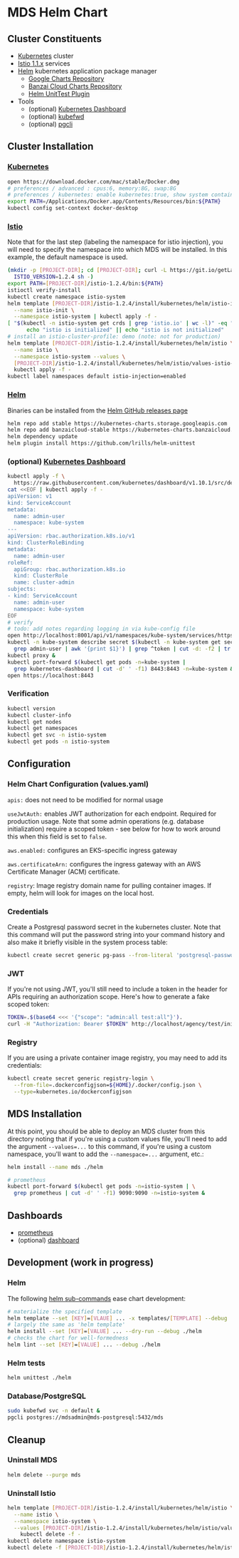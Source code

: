 # MDS Helm Chart

## Cluster Constituents

* [Kubernetes](https://kubernetes.io) cluster
* [Istio 1.1.x](https://istio.io) services
* [Helm](https://helm.sh) kubernetes application package manager
  * [Google Charts Repository](https://kubernetes-charts.storage.googleapis.com/)
  * [Banzai Cloud Charts Repository](https://kubernetes-charts.banzaicloud.com/)
  * [Helm UnitTest Plugin](https://github.com/lrills/helm-unittest)
* Tools
  * (optional) [Kubernetes Dashboard](https://github.com/kubernetes/dashboard)
  * (optional) [kubefwd](https://github.com/txn2/kubefwd)
  * (optional) [pgcli](https://www.pgcli.com)

## Cluster Installation


### [Kubernetes](https://kubernetes.io)

```bash
open https://download.docker.com/mac/stable/Docker.dmg
# preferences / advanced : cpus:6, memory:8G, swap:8G
# preferences / kubernetes: enable kubernetes:true, show system containers:true
export PATH=/Applications/Docker.app/Contents/Resources/bin:${PATH}
kubectl config set-context docker-desktop
```

### [Istio](https://istio.io)

Note that for the last step (labeling the namespace for istio injection), you will need to specify the namespace into which MDS will be installed.  In this example, the default namespace is used.

```bash
(mkdir -p [PROJECT-DIR]; cd [PROJECT-DIR]; curl -L https://git.io/getLatestIstio | \
  ISTIO_VERSION=1.2.4 sh -)
export PATH=[PROJECT-DIR]/istio-1.2.4/bin:${PATH}
istioctl verify-install
kubectl create namespace istio-system
helm template [PROJECT-DIR]/istio-1.2.4/install/kubernetes/helm/istio-init \
  --name istio-init \
  --namespace istio-system | kubectl apply -f -
[ "$(kubectl -n istio-system get crds | grep 'istio.io' | wc -l)" -eq "23" ] && \
      echo "istio is initialized" || echo "istio is not initialized"
# install an istio-cluster-profile: demo (note: not for production)
helm template [PROJECT-DIR]/istio-1.2.4/install/kubernetes/helm/istio \
  --name istio \
  --namespace istio-system --values \
  [PROJECT-DIR]/istio-1.2.4/install/kubernetes/helm/istio/values-istio-demo.yaml | \
  kubectl apply -f -
kubectl label namespaces default istio-injection=enabled
```

### [Helm](https://helm.sh)

Binaries can be installed from the [Helm GitHub releases page](https://github.com/helm/helm/releases)

```bash
helm repo add stable https://kubernetes-charts.storage.googleapis.com
helm repo add banzaicloud-stable https://kubernetes-charts.banzaicloud.com
helm dependency update
helm plugin install https://github.com/lrills/helm-unittest
```

### (optional) [Kubernetes Dashboard](https://github.com/kubernetes/dashboard)

```bash
kubectl apply -f \
  https://raw.githubusercontent.com/kubernetes/dashboard/v1.10.1/src/deploy/recommended/kubernetes-dashboard.yaml
cat <<EOF | kubectl apply -f -
apiVersion: v1
kind: ServiceAccount
metadata:
  name: admin-user
  namespace: kube-system
---
apiVersion: rbac.authorization.k8s.io/v1
kind: ClusterRoleBinding
metadata:
  name: admin-user
roleRef:
  apiGroup: rbac.authorization.k8s.io
  kind: ClusterRole
  name: cluster-admin
subjects:
- kind: ServiceAccount
  name: admin-user
  namespace: kube-system
EOF
# verify
# todo: add notes regarding logging in via kube-config file
open http://localhost:8001/api/v1/namespaces/kube-system/services/https:kubernetes-dashboard:/proxy/
kubectl -n kube-system describe secret $(kubectl -n kube-system get secret | \
  grep admin-user | awk '{print $1}') | grep ^token | cut -d: -f2 | tr -d '[:space:]' | pbcopy
kubectl proxy &
kubectl port-forward $(kubectl get pods -n=kube-system |
  grep kubernetes-dashboard | cut -d' ' -f1) 8443:8443 -n=kube-system &
open https://localhost:8443
```

### Verification

```bash
kubectl version
kubectl cluster-info
kubectl get nodes
kubectl get namespaces
kubectl get svc -n istio-system
kubectl get pods -n istio-system
```

## Configuration

### Helm Chart Configuration (values.yaml)

`apis:` does not need to be modified for normal usage

`useJwtAuth:` enables JWT authorization for each endpoint.  Required for production usage.  Note that some admin operations (e.g. database initialization) require a scoped token - see below for how to work around this when this field is set to `false`.

`aws.enabled:` configures an EKS-specific ingress gateway

`aws.certificateArn:` configures the ingress gateway with an AWS Certificate Manager (ACM) certificate.

`registry`: Image registry domain name for pulling container images.  If empty, helm will look for images on the local host.

### Credentials

Create a Postgresql password secret in the kubernetes cluster.  Note that this command will put the password string into your command history and also make it briefly visible in the system process table:

```bash
kubectl create secret generic pg-pass --from-literal 'postgresql-password=Password123#'
```

### JWT

If you're not using JWT, you'll still need to include a token in the header for APIs requiring an authorization scope.  Here's how to generate a fake scoped token:

```bash
TOKEN=.$(base64 <<< '{"scope": "admin:all test:all"}').
curl -H "Authorization: Bearer $TOKEN" http://localhost/agency/test/initialize
```

### Registry

If you are using a private container image registry, you may need to add its credentials:

```bash
kubectl create secret generic registry-login \
  --from-file=.dockerconfigjson=${HOME}/.docker/config.json \
  --type=kubernetes.io/dockerconfigjson
```

## MDS Installation

At this point, you should be able to deploy an MDS cluster from this directory noting that if you're using a custom values file, you'll need to add the argument `--values=...` to this command, if you're using a custom namespace, you'll want to add the `--namespace=...` argument, etc.:

```bash
helm install --name mds ./helm

# prometheus
kubectl port-forward $(kubectl get pods -n=istio-system | \
  grep prometheus | cut -d' ' -f1) 9090:9090 -n=istio-system &
```

## Dashboards

* [prometheus](htttp://localhost:9090)
* (optional) [dashboard](https://localhost:8443)

## Development (work in progress)

### Helm

The following [helm sub-commands](https://helm.sh/docs/helm/) ease chart development:

```bash
# materialize the specified template
helm template --set [KEY]=[VLAUE] ... -x templates/[TEMPLATE] --debug ./helm
# largely the same as 'helm template'
helm install --set [KEY]=[VALUE] ... --dry-run --debug ./helm
# checks the chart for well-formedness
helm lint --set [KEY]=[VALUE] ... --debug ./helm
```

### Helm tests

```bash
helm unittest ./helm
```

### Database/PostgreSQL

```bash
sudo kubefwd svc -n default &
pgcli postgres://mdsadmin@mds-postgresql:5432/mds
```

## Cleanup

### Uninstall MDS

```bash
helm delete --purge mds
```

### Uninstall Istio

```bash
helm template [PROJECT-DIR]/istio-1.2.4/install/kubernetes/helm/istio \
  --name istio \
  --namespace istio-system \
  --values [PROJECT-DIR]/istio-1.2.4/install/kubernetes/helm/istio/values-istio-demo.yaml | \
    kubectl delete -f -
kubectl delete namespace istio-system
kubectl delete -f [PROJECT-DIR]/istio-1.2.4/install/kubernetes/helm/istio-init/files
```
